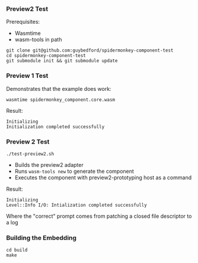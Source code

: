 ### Preview2 Test

Prerequisites:
* Wasmtime
* wasm-tools in path

```
git clone git@github.com:guybedford/spidermonkey-component-test
cd spidermonkey-component-test
git submodule init && git submodule update
```

### Preview 1 Test

Demonstrates that the example does work:

```
wasmtime spidermonkey_component.core.wasm
```

Result:

```
Initializing
Initialization completed successfully
```

### Preview 2 Test

```
./test-preview2.sh
```

* Builds the preview2 adapter
* Runs `wasm-tools new` to generate the component
* Executes the component with preview2-prototyping host as a command

Result:

```
Initializing
Level::Info I/O: Intialization completed successfully
```

Where the "correct" prompt comes from patching a closed file descriptor to a log

### Building the Embedding

```
cd build
make
```